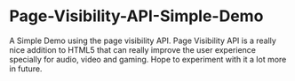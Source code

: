 Page-Visibility-API-Simple-Demo
===============================

A Simple Demo using the page visibility API. Page Visibility API is a really nice addition to HTML5 that can really improve the user experience specially for audio, video and gaming. Hope to experiment with it a lot more in future.
